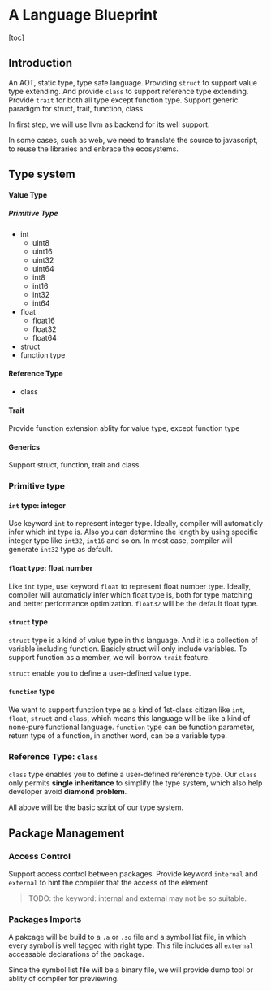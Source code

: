 # A Language Blueprint

[toc]

## Introduction

An AOT, static type, type safe language. Providing `struct` to support value type extending. And provide `class` to support reference type extending. Provide `trait` for both all type except function type. Support generic paradigm for struct, trait, function, class.

In first step, we will use llvm as backend for its well support.

In some cases, such as web, we need to translate the source to javascript, to reuse the libraries and enbrace the ecosystems.

## Type system

#### Value Type

##### Primitive Type

- int
  - uint8
  - uint16
  - uint32
  - uint64
  - int8
  - int16
  - int32
  - int64
- float
  - float16
  - float32
  - float64
- struct
- function type

#### Reference Type

- class

#### Trait

Provide function extension ablity for value type, except function type

#### Generics

Support struct, function, trait and class.

### Primitive type

#### `int` type: integer

Use keyword `int` to represent integer type. Ideally, compiler will automaticly infer which int type is. Also you can determine the length by using specific integer type like `int32`, `int16` and so on. In most case, compiler will generate `int32` type as default.

#### `float` type: float number

Like `int` type, use keyword `float` to represent float number type. Ideally, compiler will automaticly infer which float type is, both for type matching and better performance optimization. `float32` will be the default float type.

#### `struct` type

`struct` type is a kind of value type in this language. And it is a collection of variable including function. Basicly struct will only include variables. To support function as a member, we will borrow `trait` feature.

`struct` enable you to define a user-defined value type.

#### `function` type

We want to support function type as a kind of 1st-class citizen like `int`,  `float`,  `struct` and  `class`, which means this language will be like a kind of none-pure functional language. `function` type can be function parameter, return type of a function, in another word, can be a variable type.

### Reference Type: `class`

`class` type enables you to define a user-defined reference type. Our `class` only permits **single inheritance** to simplify the type system, which also help developer avoid **diamond problem**.

All above will be the basic script of our type system.

## Package Management

### Access Control

Support access control between packages. Provide keyword  `internal` and `external` to hint the compiler that the access of the element. 

> TODO: the keyword: internal and external may not be so suitable.

### Packages Imports

A pakcage will be build to a `.a`  or `.so` file and a symbol list file, in which every symbol is well tagged with right type. This file includes all `external` accessable declarations of the package.

Since the symbol list file will be a binary file, we will provide dump tool or ablity of compiler for previewing.



